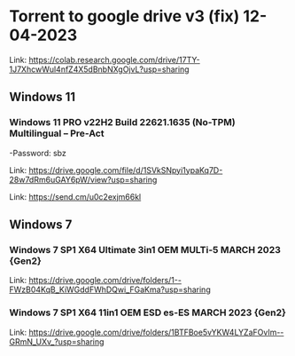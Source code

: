 # Torrent to google drive v3 (fix) 12-04-2023

Link: https://colab.research.google.com/drive/17TY-1J7XhcwWul4nfZ4X5dBnbNXgOjvL?usp=sharing

## Windows 11

### Windows 11 PRO v22H2 Build 22621.1635 (No-TPM) Multilingual – Pre-Act

-Password: sbz

Link: https://drive.google.com/file/d/1SVkSNpyi1ypaKq7D-28w7dRm6uGAY6pW/view?usp=sharing

Link: https://send.cm/u0c2exjm66kl


## Windows 7

### Windows 7 SP1 X64 Ultimate 3in1 OEM MULTi-5 MARCH 2023 {Gen2}

Link: https://drive.google.com/drive/folders/1--FWzB04KqB_KiWGddFWhDQwi_FGaKma?usp=sharing

### Windows 7 SP1 X64 11in1 OEM ESD es-ES MARCH 2023 {Gen2}

Link: https://drive.google.com/drive/folders/1BTFBoe5vYKW4LYZaFOvIm--GRmN_UXv_?usp=sharing
